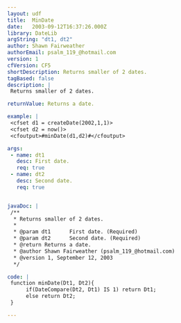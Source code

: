 ```yaml
---
layout: udf
title:  MinDate
date:   2003-09-12T16:37:26.000Z
library: DateLib
argString: "dt1, dt2"
author: Shawn Fairweather
authorEmail: psalm_119_@hotmail.com
version: 1
cfVersion: CF5
shortDescription: Returns smaller of 2 dates.
tagBased: false
description: |
 Returns smaller of 2 dates.

returnValue: Returns a date.

example: |
 <cfset d1 = createDate(2002,1,1)>
 <cfset d2 = now()>
 <cfoutput>#minDate(d1,d2)#</cfoutput>

args:
 - name: dt1
   desc: First date.
   req: true
 - name: dt2
   desc: Second date.
   req: true


javaDoc: |
 /**
  * Returns smaller of 2 dates.
  * 
  * @param dt1      First date. (Required)
  * @param dt2      Second date. (Required)
  * @return Returns a date. 
  * @author Shawn Fairweather (psalm_119_@hotmail.com) 
  * @version 1, September 12, 2003 
  */

code: |
 function minDate(Dt1, Dt2){
      if(DateCompare(Dt2, Dt1) IS 1) return Dt1;
      else return Dt2;
 }

---
```



